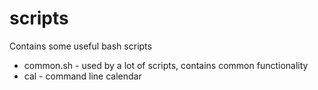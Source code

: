 # scripts
Contains some useful bash scripts

 * common.sh - used by a lot of scripts, contains common functionality
 * cal - command line calendar
